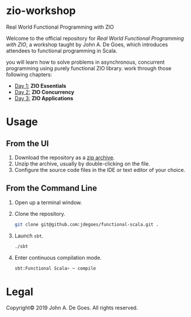 # zio-workshop
Real World Functional Programming with ZIO

Welcome to the official repository for _Real World Functional Programming with ZIO_, a workshop taught by John A. De Goes, which introduces attendees to functional programming in Scala.

you will learn how to solve problems in asynchronous, concurrent programming using purely functional ZIO library.
work through those following chapters:

 * [Day 1:](https://github.com/jdegoes/zio-workshop/tree/setup/src/main/scala/net/degoes/zio/essentials/README.md) **ZIO Essentials**
 * [Day 2:](https://github.com/jdegoes/zio-workshop/tree/setup/src/main/scala/net/degoes/zio/concurrency/README.md) **ZIO Concurrency**
 * [Day 3:](https://github.com/jdegoes/zio-workshop/tree/setup/src/main/scala/net/degoes/zio/applications/README.md) **ZIO Applications**

# Usage

## From the UI

1. Download the repository as a [zip archive](https://github.com/jdegoes/zio-workshop/archive/master.zip).
2. Unzip the archive, usually by double-clicking on the file.
3. Configure the source code files in the IDE or text editor of your choice.

## From the Command Line

1. Open up a terminal window.

2. Clone the repository.

    ```bash
    git clone git@github.com:jdegoes/functional-scala.git .
    ```
5. Launch `sbt`.

    ```bash
    ./sbt
    ```
6. Enter continuous compilation mode.

    ```bash
    sbt:Functional Scala> ~ compile
    ```

# Legal

Copyright&copy; 2019 John A. De Goes. All rights reserved.
